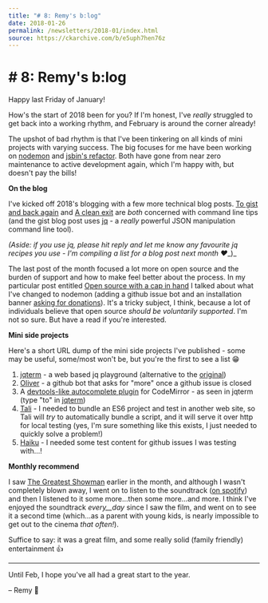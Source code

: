 ```yaml
---
title: "# 8: Remy's b:log"
date: 2018-01-26
permalink: /newsletters/2018-01/index.html
source: https://ckarchive.com/b/e5uph7hen76z
---
```


# # 8: Remy's b:log

Happy last Friday of January!

How's the start of 2018 been for you? If I'm honest, I've _really_ struggled to get back into a working rhythm, and February is around the corner already!

The upshot of bad rhythm is that I've been tinkering on all kinds of mini projects with varying success. The big focuses for me have been working on [nodemon](https://github.com/remy/nodemon) and [jsbin's refactor](https://twitter.com/rem/status/956508538184052736). Both have gone from near zero maintenance to active development again, which I'm happy with, but doesn't pay the bills!

**On the blog**

I've kicked off 2018's blogging with a few more technical blog posts. [To gist and back again](https://remysharp.com/2018/01/05/to-gist-and-back-again)[](https://remysharp.com/2018/01/05/to-gist-and-back-again) and [A clean exit](https://remysharp.com/2018/01/08/a-clean-exit) [](https://remysharp.com/2018/01/08/a-clean-exit) are _both_ concerned with command line tips (and the gist blog post uses [jq](https://stedolan.github.io/jq/) - a _really_ powerful JSON manipulation command line tool).

_(Aside: if you use jq, please hit reply and let me know any favourite jq recipes you use - I'm compiling a list for a blog post next month ❤️__)_

The last post of the month focused a lot more on open source and the burden of support and how to make feel better about the process. In my particular post entitled [Open source with a cap in hand](https://remysharp.com/2018/01/10/open-source-with-a-cap-in-hand)[](https://remysharp.com/2018/01/10/open-source-with-a-cap-in-hand) I talked about what I've changed to nodemon (adding a github issue bot and an installation banner [asking for donations](https://opencollective.com/nodemon)). It's a tricky subject, I think, because a lot of individuals believe that open source _should be voluntarily supported_. I'm not so sure. But have a read if you're interested.

**Mini side projects**

Here's a short URL dump of the mini side projects I've published - some may be useful, some/most won't be, but you're the first to see a list 😁

1.  [jqterm](https://jqterm.com/#!/af239b3228975e75edf23bc1b6b15cdb?query=.) - a web based jq playground (alternative to the [original](https://jqplay.org/))
2.  [Oliver](https://oliver.isthe.link/) - a github bot that asks for "more" once a github issue is closed
3.  A [devtools-like autocomplete plugin](https://github.com/remy/inline-complete) for CodeMirror - as seen in jqterm (type "to" in [jqterm](https://jqterm.com/#!/af239b3228975e75edf23bc1b6b15cdb?query=.))
4.  [Tali](https://github.com/remy/tali) - I needed to bundle an ES6 project and test in another web site, so Tali will _try_ to automatically bundle a script, and it will serve it over http for local testing (yes, I'm sure something like this exists, I just needed to quickly solve a problem!)
5.  [Haiku](https://haiku.isthe.link/) - I needed some test content for github issues I was testing with…!

**Monthly recommend**

I saw [The Greatest Showman](https://www.youtube.com/watch?v=AXCTMGYUg9A) earlier in the month, and although I wasn't completely blown away, I went on to listen to the soundtrack ([on spotify](https://open.spotify.com/album/7ayBZIe1FHkNv0T5xFCX6F)) and then I listened to it some more…then some more…and more. I think I've enjoyed the soundtrack _every__day_ since I saw the film, and went on to see it a second time (which…as a parent with young kids, is nearly impossible to get out to the cinema _that often!_).

Suffice to say: it was a great film, and some really solid (family friendly) entertainment 👍

* * *

Until Feb, I hope you've all had a great start to the year.

– Remy 👋
